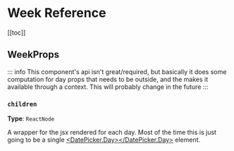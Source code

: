 # Week Reference

[[toc]]

## WeekProps

::: info
This component's api isn't great/required, but basically it does some computation for day props that needs to be outside, and the makes it available through a context. This will probably change in the future
:::

### `children`

**Type**: `ReactNode`

A wrapper for the jsx rendered for each day. Most of the time this is just going to be a single [<DatePicker.Day></DatePicker.Day>](/reference/day) element.
